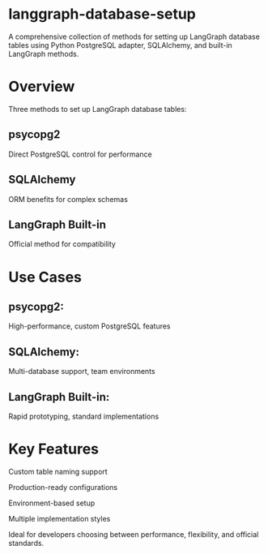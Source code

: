 # langgraph-database-setup
A comprehensive collection of methods for setting up LangGraph database tables using Python PostgreSQL adapter, SQLAlchemy, and built-in LangGraph methods.

# Overview
Three methods to set up LangGraph database tables:

## psycopg2 
Direct PostgreSQL control for performance

## SQLAlchemy 
ORM benefits for complex schemas

## LangGraph Built-in 
Official method for compatibility

# Use Cases
## psycopg2: 
High-performance, custom PostgreSQL features

## SQLAlchemy: 
Multi-database support, team environments

## LangGraph Built-in: 
Rapid prototyping, standard implementations

# Key Features
Custom table naming support

Production-ready configurations

Environment-based setup

Multiple implementation styles

Ideal for developers choosing between performance, flexibility, and official standards.
